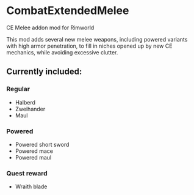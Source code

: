 # CombatExtendedMelee
CE Melee addon mod for Rimworld

This mod adds several new melee weapons, including powered variants with high armor penetration, to fill in niches opened up by new CE mechanics, while avoiding excessive clutter.
## Currently included:
### Regular
- Halberd
- Zweihander
- Maul
### Powered
- Powered short sword
- Powered mace
- Powered maul
### Quest reward
- Wraith blade
